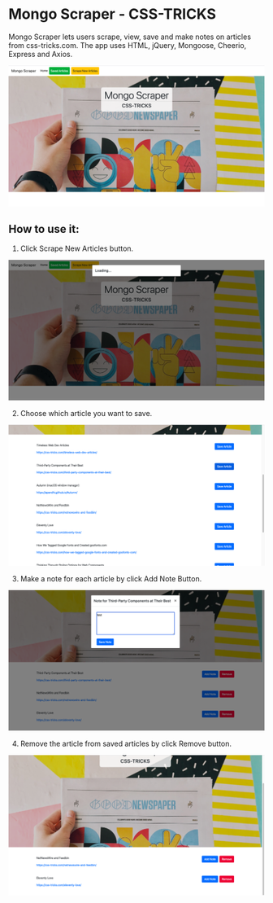 # Mongo Scraper - CSS-TRICKS

Mongo Scraper lets users scrape, view, save and make notes on articles from css-tricks.com. The app uses HTML, jQuery, Mongoose, Cheerio, Express and Axios.

![Home Page](./public/img/1.png)

## How to use it:

1. Click Scrape New Articles button.

![Scrape](./public/img/2.png)



2. Choose which article you want to save.

![Save](./public/img/3.png)



3. Make a note for each article by click Add Note Button.

![Note](./public/img/5.png)



4. Remove the article from saved articles by click Remove button.

![Remove](./public/img/11.png)






